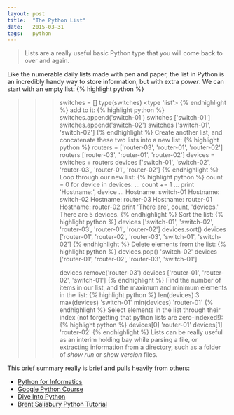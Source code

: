 ```yaml
---
layout: post
title:  "The Python List"
date:   2015-03-31
tags:   python
---
```


> Lists are a really useful basic Python type that you will come back to over and again.

<!--more-->
Like the numerable daily lists made with pen and paper, the list in Python is an incredibly handy way to store information, but with extra *power*.
We can start with an empty list:
{% highlight python %}
>>> switches = []
>>> type(switches)
<type 'list'>
{% endhighlight %}
add to it:
{% highlight python %}
>>> switches.append('switch-01')
>>> switches
['switch-01']
>>> switches.append('switch-02')
>>> switches
['switch-01', 'switch-02']
{% endhighlight %}
Create another list, and concatenate these two lists into a new list:
{% highlight python %}
>>> routers = ['router-03', 'router-01', 'router-02']
>>> routers
['router-03', 'router-01', 'router-02']
>>> devices = switches + routers
>>> devices
['switch-01', 'switch-02', 'router-03', 'router-01', 'router-02']
{% endhighlight %}
Loop through our new list:
{% highlight python %}
>>>count = 0
>>>for device in devices:
...		count += 1
...     print 'Hostname:', device
...
Hostname: switch-01
Hostname: switch-02
Hostname: router-03
Hostname: router-01
Hostname: router-02
>>>print 'There are', count, 'devices.'
There are 5 devices.
{% endhighlight %}
Sort the list:
{% highlight python %}
>>> devices
['switch-01', 'switch-02', 'router-03', 'router-01', 'router-02']
>>> devices.sort()
>>> devices
['router-01', 'router-02', 'router-03', 'switch-01', 'switch-02']
{% endhighlight %}
Delete elements from the list:
{% highlight python %}
>>> devices.pop()
'switch-02'
>>> devices
['router-01', 'router-02', 'router-03', 'switch-01']
>>>
>>> devices.remove('router-03')
>>> devices
['router-01', 'router-02', 'switch-01']
{% endhighlight %}
Find the number of items in our list, and the maximum and minimum elements in the list:
{% highlight python %}
>>> len(devices)
3
>>> max(devices)
'switch-01'
>>> min(devices)
'router-01'
{% endhighlight %}
Select elements in the list through their index (not forgetting that python lists are zero-indexed!):
{% highlight python %}
>>> devices[0]
'router-01'
>>> devices[1]
'router-02'
{% endhighlight %}
Lists can be really useful as an interim holding bay while parsing a file, or extracting information from a directory, such as a folder of *show run* or *show version* files.

This brief summary really is brief and pulls heavily from others:
- [Python for Informatics][pfi]
- [Google Python Course][gpc]
- [Dive Into Python][dip]
- [Brent Salisbury Python Tutorial][bspt]

[pfi]:  (http://www.pythonlearn.com/html-009/book009.html)
[gpc]:  (https://developers.google.com/edu/python/lists)
[dip]:  (http://www.diveintopython.net/native_data_types/lists.html)
[bspt]: (http://networkstatic.net/python-tutorial-functions-and-passing-lists-and-dictionaries-with-simple-examples/)
